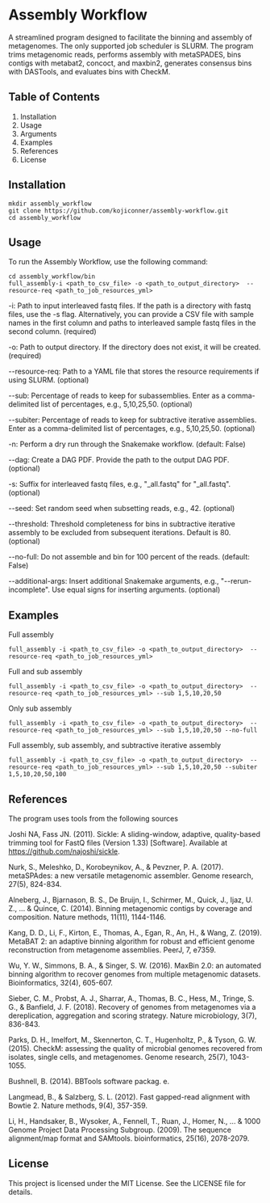 # Assembly Workflow
A streamlined program designed to facilitate the binning and assembly of metagenomes. The only supported job scheduler is SLURM. The program trims metagenomic reads, performs assembly with metaSPADES, bins contigs with metabat2, concoct, and maxbin2, generates consensus bins with DASTools, and evaluates bins with CheckM. 


## Table of Contents
1) Installation
2) Usage
3) Arguments
4) Examples
5) References
6) License


## Installation
```
mkdir assembly_workflow
git clone https://github.com/kojiconner/assembly-workflow.git
cd assembly_workflow
```

## Usage

To run the Assembly Workflow, use the following command:
```
cd assembly_workflow/bin
full_assembly-i <path_to_csv_file> -o <path_to_output_directory>  --resource-req <path_to_job_resources_yml> 
```
-i: Path to input interleaved fastq files. If the path is a directory with fastq files, use the -s flag. Alternatively, you can provide a CSV file with sample names in the first column and paths to interleaved sample fastq files in the second column. (required)

-o: Path to output directory. If the directory does not exist, it will be created. (required)

--resource-req: Path to a YAML file that stores the resource requirements if using SLURM. (optional)

--sub: Percentage of reads to keep for subassemblies. Enter as a comma-delimited list of percentages, e.g., 5,10,25,50. (optional)

--subiter: Percentage of reads to keep for subtractive iterative assemblies. Enter as a comma-delimited list of percentages, e.g., 5,10,25,50. (optional)

-n: Perform a dry run through the Snakemake workflow. (default: False)

--dag: Create a DAG PDF. Provide the path to the output DAG PDF. (optional)

-s: Suffix for interleaved fastq files, e.g., "_all.fastq" for "<sample>_all.fastq". (optional)

--seed: Set random seed when subsetting reads, e.g., 42. (optional)

--threshold: Threshold completeness for bins in subtractive iterative assembly to be excluded from subsequent iterations. Default is 80. (optional)

--no-full: Do not assemble and bin for 100 percent of the reads. (default: False)

--additional-args: Insert additional Snakemake arguments, e.g., "--rerun-incomplete". Use equal signs for inserting arguments. (optional)



## Examples

Full assembly 
```
full_assembly -i <path_to_csv_file> -o <path_to_output_directory>  --resource-req <path_to_job_resources_yml>
```

Full and sub assembly 
```
full_assembly -i <path_to_csv_file> -o <path_to_output_directory>  --resource-req <path_to_job_resources_yml> --sub 1,5,10,20,50 
```

Only sub assembly 
```
full_assembly -i <path_to_csv_file> -o <path_to_output_directory>  --resource-req <path_to_job_resources_yml> --sub 1,5,10,20,50 --no-full
```

Full assembly, sub assembly, and subtractive iterative assembly  
```
full_assembly -i <path_to_csv_file> -o <path_to_output_directory>  --resource-req <path_to_job_resources_yml> --sub 1,5,10,20,50 --subiter 1,5,10,20,50,100
```

## References
The program uses tools from the following sources

Joshi NA, Fass JN. (2011). Sickle: A sliding-window, adaptive, quality-based trimming tool for FastQ files 
(Version 1.33) [Software].  Available at https://github.com/najoshi/sickle.

Nurk, S., Meleshko, D., Korobeynikov, A., & Pevzner, P. A. (2017). metaSPAdes: a new versatile metagenomic assembler. Genome research, 27(5), 824-834.

Alneberg, J., Bjarnason, B. S., De Bruijn, I., Schirmer, M., Quick, J., Ijaz, U. Z., ... & Quince, C. (2014). Binning metagenomic contigs by coverage and composition. Nature methods, 11(11), 1144-1146.

Kang, D. D., Li, F., Kirton, E., Thomas, A., Egan, R., An, H., & Wang, Z. (2019). MetaBAT 2: an adaptive binning algorithm for robust and efficient genome reconstruction from metagenome assemblies. PeerJ, 7, e7359.

Wu, Y. W., Simmons, B. A., & Singer, S. W. (2016). MaxBin 2.0: an automated binning algorithm to recover genomes from multiple metagenomic datasets. Bioinformatics, 32(4), 605-607.

Sieber, C. M., Probst, A. J., Sharrar, A., Thomas, B. C., Hess, M., Tringe, S. G., & Banfield, J. F. (2018). Recovery of genomes from metagenomes via a dereplication, aggregation and scoring strategy. Nature microbiology, 3(7), 836-843.

Parks, D. H., Imelfort, M., Skennerton, C. T., Hugenholtz, P., & Tyson, G. W. (2015). CheckM: assessing the quality of microbial genomes recovered from isolates, single cells, and metagenomes. Genome research, 25(7), 1043-1055.

Bushnell, B. (2014). BBTools software packag. e.

Langmead, B., & Salzberg, S. L. (2012). Fast gapped-read alignment with Bowtie 2. Nature methods, 9(4), 357-359.

Li, H., Handsaker, B., Wysoker, A., Fennell, T., Ruan, J., Homer, N., ... & 1000 Genome Project Data Processing Subgroup. (2009). The sequence alignment/map format and SAMtools. bioinformatics, 25(16), 2078-2079.


## License

This project is licensed under the MIT License. See the LICENSE file for details.







